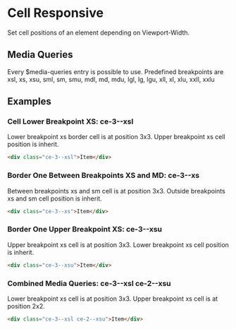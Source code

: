 # Cell Responsive

Set cell positions of an element depending on Viewport-Width.

## Media Queries

Every \$media-queries entry is possible to use. Predefined breakpoints are xsl, xs, xsu, sml, sm, smu, mdl, md, mdu, lgl, lg, lgu, xll, xl, xlu, xxll, xxlu

## Examples

### Cell Lower Breakpoint XS: **ce-3--xsl**

Lower breakpoint xs border cell is at position 3x3. Upper breakpoint xs cell position is inherit.

```html
<div class="ce-3--xsl">Item</div>
```

### Border One Between Breakpoints XS and MD: **ce-3--xs**

Between breakpoints xs and sm cell is at position 3x3. Outside breakpoints xs and sm cell position is inherit.

```html
<div class="ce-3--xs">Item</div>
```

### Border One Upper Breakpoint XS: **ce-3--xsu**

Upper breakpoint xs cell is at position 3x3. Lower breakpoint xs cell position is inherit.

```html
<div class="ce-3--xsu">Item</div>
```

### Combined Media Queries: **ce-3--xsl ce-2--xsu**

Lower breakpoint xs cell is at position 3x3. Upper breakpoint xs cell is at position 2x2.

```html
<div class="ce-3--xsl ce-2--xsu">Item</div>
```
